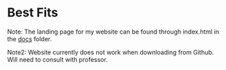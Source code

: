 # Best Fits

Note: The landing page for my website can be found through index.html in the [docs](https://github.com/raeganbest/webs2025spring/tree/main/docs) folder.

Note2: Website currently does not work when downloading from Github. Will need to consult with professor. 
